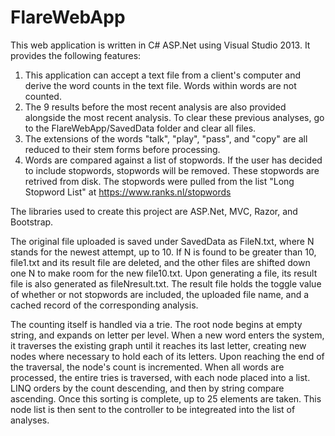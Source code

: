 # FlareWebApp

This web application is written in C# ASP.Net using Visual Studio 2013. It provides the following features:
1. This application can accept a text file from a client's computer and derive the word counts in the text file. Words within words are not counted.
2. The 9 results before the most recent analysis are also provided alongside the most recent analysis. To clear these previous analyses, go to the FlareWebApp/SavedData folder and clear all files.
3. The extensions of the words "talk", "play", "pass", and "copy" are all reduced to their stem forms before processing.
4. Words are compared against a list of stopwords. If the user has decided to include stopwords, stopwords will be removed. These stopwords are retrived from disk. The stopwords were pulled from the list "Long Stopword List" at https://www.ranks.nl/stopwords

The libraries used to create this project are ASP.Net, MVC, Razor, and Bootstrap.

The original file uploaded is saved under SavedData as FileN.txt, where N stands for the newest attempt, up to 10. If N is found to be greater than 10, file1.txt and its result file are deleted, and the other files are shifted down one N to make room for the new file10.txt. Upon generating a file, its result file is also generated as fileNresult.txt. The result file holds the toggle value of whether or not stopwords are included, the uploaded file name, and a cached record of the corresponding analysis.

The counting itself is handled via a trie. The root node begins at empty string, and expands on letter per level. When a new word enters the system, it traverses the existing graph until it reaches its last letter, creating new nodes where necessary to hold each of its letters. Upon reaching the end of the traversal, the node's count is incremented. When all words are processed, the entire tries is traversed, with each node placed into a list. LINQ orders by the count descending, and then by string compare ascending. Once this sorting is complete, up to 25 elements are taken. This node list is then sent to the controller to be integreated into the list of analyses.

